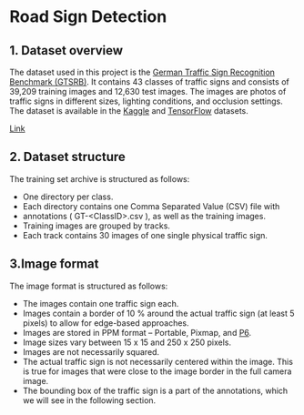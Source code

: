 # Road Sign Detection

## 1. Dataset overview

The dataset used in this project is the [German Traffic Sign Recognition Benchmark (GTSRB)](https://benchmark.ini.rub.de/?section=gtsrb&subsection=dataset). It contains 43 classes of traffic signs and consists of 39,209 training images and 12,630 test images. The images are photos of traffic signs in different sizes, lighting conditions, and occlusion settings. The dataset is available in the [Kaggle](https://www.kaggle.com/meowmeowmeowmeowmeow/gtsrb-german-traffic-sign) and [TensorFlow](https://www.tensorflow.org/datasets/catalog/gtsrb_signs) datasets.

[Link](https://drive.google.com/drive/folders/1I1ZyNzJraPi4mqyztONCxfAPOq7M_9Bk?usp=sharing)

## 2. Dataset structure

The training set archive is structured as follows:
- One directory per class.
- Each directory contains one Comma Separated Value (CSV) file with
- annotations ( GT-\<ClassID\>.csv ), as well as the training images.
- Training images are grouped by tracks.
- Each track contains 30 images of one single physical traffic sign.

## 3.Image format

The image format is structured as follows:
- The images contain one traffic sign each.
- Images contain a border of 10 % around the actual traffic sign (at least 5 pixels) to allow for edge-based approaches.
- Images are stored in PPM format – Portable, Pixmap, and [P6](http:/​/en.wikipedia.​org/wiki/Netpbm_​format).
- Image sizes vary between 15 x 15 and 250 x 250 pixels.
- Images are not necessarily squared.
- The actual traffic sign is not necessarily centered within the image. This is true for images that were close to the image border in the full camera image.
- The bounding box of the traffic sign is a part of the annotations, which we will see in the following section.

